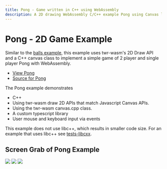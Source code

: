 ```yaml
---
title: Pong - Game written in C++ using WebAssembly
description: A 2D drawing WebAssembly C/C++ example Pong using Canvas like 2D API with twr-wasm
---
```


# Pong - 2D Game Example
Similar to the [balls example](examples-balls.md), this example uses twr-wasm's 2D Draw API and a C++ canvas class to implement a simple game of 2 player and single player Pong with WebAssembly.

* [View Pong](/examples/dist/pong/index.html)
* [Source for Pong](https://github.com/twiddlingbits/twr-wasm/tree/main/examples/pong)

The Pong example demonstrates

* C++
* Using twr-wasm draw 2D APIs that match Javascript Canvas APIs.
* Using the twr-wasm canvas.cpp class.
* A custom typescript library
* User mouse and keyboard input via events

This example does not use libc++, which results in smaller code size.   For an example that uses libc++ see [tests-libcxx](examples-libcxx.md).

## Screen Grab of Pong Example
  
 <img src="../../img/readme-img-menu-pong.png">
 <img src="../../img/readme-img-single-player-pong.png">
 <img src="../../img/readme-img-2-player-pong.png">
